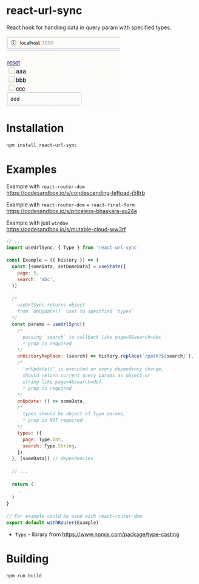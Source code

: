# react-url-sync
React hook for handling data in query param with specified types.

!["Preview"](docs/preview.gif "Example preview")

# Installation

```sh
npm install react-url-sync
```

# Examples

Example with `react-router-dom`<br />
https://codesandbox.io/s/condescending-leftpad-j58rb

Example with `react-router-dom` + `react-final-form`<br />
https://codesandbox.io/s/priceless-bhaskara-xu24e

Example with just `window`<br />
https://codesandbox.io/s/mutable-cloud-ww3rf

```js
// ...
import useUrlSync, { Type } from 'react-url-sync'

const Example = ({ history }) => {
  const [someData, setDomeData] = useState({
    page: 5,
    search: 'abc',
  })

  /*
    useUrlSync returns object
    from `onUpdate()` cast to specified `types`
  */
  const params = useUrlSync({
    /*
      passing `search` to callback like page=5&search=abc
      * prop is required
    */
    onHistoryReplace: (search) => history.replace(`/path?${search}`),
    /*
      'onUpdate()' is executed on every dependency change,
      should return current query params as object or
      string like page=4&search=def.
      * prop is required
    */
    onUpdate: () => someData,
    /*
      types should be object of Type params,
      * prop is NOT required
    */
    types: ({
      page: Type.Int,
      search: Type.String,
    }),
  }, [someData]) // dependencies

  // ...

  return (
    ...
  )
}

// For example could be used with react-router-dom
export default withRouter(Example)
```

- `Type` - library from https://www.npmjs.com/package/type-casting

# Building
```
npm run build
```
